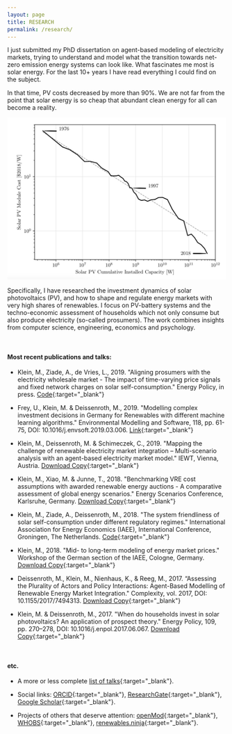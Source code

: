 ```yaml
---
layout: page
title: RESEARCH
permalink: /research/
---
```



I just submitted my PhD dissertation on agent-based modeling of electricity markets, trying to understand and model what the transition towards net-zero emission energy systems can look like. What fascinates me most is solar energy. For the last 10+ years I have read everything I could find on the subject.

In that time, PV costs decreased by more than 90%.
We are not far from the point that solar energy is so cheap that abundant clean energy for all can become a reality.

![PV learning curve, showing the orders of magnitude of cost decline over the decades.](/data/learning_curves.jpeg "PV learning curve, showing the orders of magnitude of cost decline over the decades.")

Specifically, I have researched the investment dynamics of solar photovoltaics (PV), and how to shape and regulate energy markets with very high shares of renewables. I focus on PV-battery systems and the techno-economic assessment of households which not only consume but also produce electricity (so-called prosumers). The work combines insights from computer science, engineering, economics and psychology.


<br> 

#### <b>Most recent publications and talks:</b>
* Klein, M., Ziade, A., de Vries, L., 2019. "Aligning prosumers with the electricity wholesale market - The impact of time-varying price signals and fixed network charges on solar self-consumption." Energy Policy, in press. [Code](https://github.com/0-k/prosumerpolicy){:target="_blank"}

* Frey, U., Klein, M. & Deissenroth, M., 2019. "Modelling complex investment decisions in Germany for Renewables with different machine learning algorithms." Environmental Modelling and Software, 118, pp. 61-75, DOI: 10.1016/j.envsoft.2019.03.006. [Link](https://www.sciencedirect.com/science/article/pii/S1364815218304353){:target="_blank"}

* Klein, M., Deissenroth, M. & Schimeczek, C., 2019. "Mapping the challenge of renewable electricity market integration – Multi-scenario analysis with an agent-based electricity market model." IEWT, Vienna, Austria. [Download Copy](https://iewt2019.eeg.tuwien.ac.at/download/contribution/abstract/196/196_abstract_20181107_171432.pdf){:target="_blank"}

* Klein, M., Xiao, M. & Junne, T., 2018. "Benchmarking VRE cost assumptions with awarded renewable energy auctions - A comparative assessment of global energy scenarios." Energy Scenarios Conference, Karlsruhe, Germany. [Download Copy](https://zenodo.org/record/1435842){:target="_blank"}

* Klein, M., Ziade, A., Deissenroth, M., 2018. "The system friendliness of solar self-consumption under different regulatory regimes." International Association for Energy Economics (IAEE), International Conference, Groningen, The Netherlands. [Code](https://gitlab.com/energy-systems-analysis/prosumerpolicy/){:target="_blank"}

* Klein, M., 2018. "Mid- to long-term modeling of energy market prices." Workshop of the German section of the IAEE, Cologne, Germany. [Download Copy](/data/Martin_Klein_DLR_GEE_Workshop_final_online.pdf){:target="_blank"}

* Deissenroth, M., Klein, M., Nienhaus, K., & Reeg, M., 2017. “Assessing the Plurality of Actors and Policy Interactions: Agent-Based Modelling of Renewable Energy Market Integration." Complexity, vol. 2017, DOI: 10.1155/2017/7494313. [Download Copy](http://downloads.hindawi.com/journals/complexity/2017/7494313.pdf){:target="_blank"}

* Klein, M. & Deissenroth, M., 2017. "When do households invest in solar photovoltaics? An application of prospect theory." Energy Policy, 109, pp. 270–278, DOI: 10.1016/j.enpol.2017.06.067. [Download Copy](https://arxiv.org/pdf/1808.05572.pdf){:target="_blank"}

<br> 

#### <b>etc.</b>


* A more or less complete [list of talks](https://elib.dlr.de/cgi/search/archive/advanced?_action_search=1&dataset=archive&exp=0%7C1%7C-date%2Fcreators_name%2Ftitle%7Carchive%7C-%7Ccreators_name%3Acreators_name%3AALL%3AEQ%3Amartin+klein%7Csubjects%3Asubjects%3AANY%3AEQ%3Att-st%7C-%7Ceprint_status%3Aeprint_status%3AANY%3AEQ%3Aarchive&order=-date%2Fcreators_name%2Ftitle){:target="_blank"}. 

* Social links: [ORCID](https://orcid.org/0000-0001-7283-4707){:target="_blank"}, [ResearchGate](https://www.researchgate.net/profile/Martin_Klein14){:target="_blank"}, [Google Scholar](https://scholar.google.com/citations?user=naFPZPIAAAAJ){:target="_blank"}.

* Projects of others that deserve attention: [openMod](https://openmod-initiative.org/){:target="_blank"}, [WHOBS](hhttps://whobs.org/){:target="_blank"}, [renewables.ninja](https://www.renewables.ninja/){:target="_blank"}.
